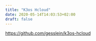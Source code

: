 ```yaml
---
title: "K3os Hcloud"
date: 2020-05-14T14:03:53+02:00
draft: false
---
```


https://github.com/gesslein/k3os-hcloud
